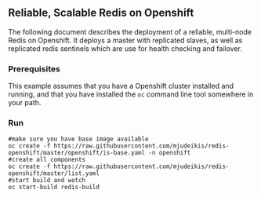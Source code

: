 ## Reliable, Scalable Redis on Openshift

The following document describes the deployment of a reliable, multi-node Redis on Openshift.  It deploys a master with replicated slaves, as well as replicated redis sentinels which are use for health checking and failover.

### Prerequisites

This example assumes that you have a Openshift cluster installed and running, and that you have installed the ```oc``` command line tool somewhere in your path.


### Run 

    #make sure you have base image available
    oc create -f https://raw.githubusercontent.com/mjudeikis/redis-openshift/master/openshift/is-base.yaml -n openshift
    #create all components
    oc create -f https://raw.githubusercontent.com/mjudeikis/redis-openshift/master/list.yaml
    #start build and watch 
    oc start-build redis-build
